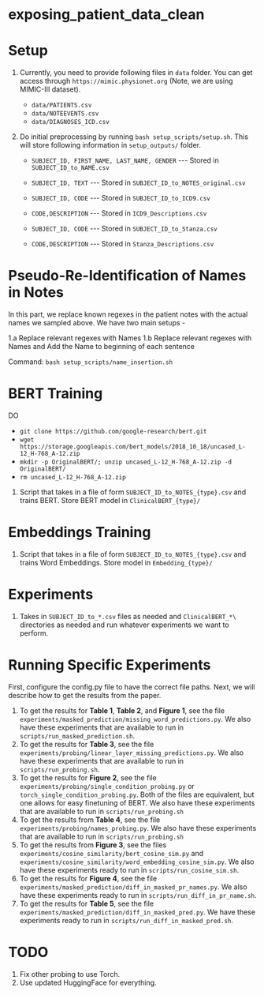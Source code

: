 # exposing_patient_data_clean

Setup
=====

1. Currently, you need to provide following files in `data` folder. You can get access through `https://mimic.physionet.org` (Note, we are using MIMIC-III dataset).

    - `data/PATIENTS.csv`
    - `data/NOTEEVENTS.csv`
    - `data/DIAGNOSES_ICD.csv`

2. Do initial preprocessing by running `bash setup_scripts/setup.sh`. This will store following information in `setup_outputs/` folder.

    - `SUBJECT_ID, FIRST_NAME, LAST_NAME, GENDER` --- Stored in `SUBJECT_ID_to_NAME.csv`
    - `SUBJECT_ID, TEXT` --- Stored in `SUBJECT_ID_to_NOTES_original.csv`

    - `SUBJECT_ID, CODE` --- Stored in `SUBJECT_ID_to_ICD9.csv`
    - `CODE,DESCRIPTION` --- Stored in `ICD9_Descriptions.csv`

    - `SUBJECT_ID, CODE` --- Stored in `SUBJECT_ID_to_Stanza.csv`
    - `CODE,DESCRIPTION` --- Stored in `Stanza_Descriptions.csv` 


Pseudo-Re-Identification of Names in Notes
=========================================

In this part, we replace known regexes in the patient notes with the actual names we sampled above.
We have two main setups - 

1.a Replace relevant regexes with Names
1.b Replace relevant regexes with Names and Add the Name to beginning of each sentence

Command: `bash setup_scripts/name_insertion.sh`

BERT Training
=============

DO
* `git clone https://github.com/google-research/bert.git`
* `wget https://storage.googleapis.com/bert_models/2018_10_18/uncased_L-12_H-768_A-12.zip`
* `mkdir -p OriginalBERT/; unzip uncased_L-12_H-768_A-12.zip -d OriginalBERT/`
* `rm uncased_L-12_H-768_A-12.zip`
1. Script that takes in a file of form `SUBJECT_ID_to_NOTES_{type}.csv` and trains BERT. Store BERT model in `ClinicalBERT_{type}/`

Embeddings Training
=============

1. Script that takes in a file of form `SUBJECT_ID_to_NOTES_{type}.csv` and trains Word Embeddings. Store model in `Embedding_{type}/`

Experiments
============

1. Takes in `SUBJECT_ID_to_*.csv` files as needed and `ClinicalBERT_*\` directories as needed and run whatever experiments we want to perform.

Running Specific Experiments
=============================
First, configure the config.py file to have the correct file paths. Next, we will describe how to get the results from the paper.
1. To get the results for **Table 1**,  **Table 2**, and **Figure 1**, see the file `experiments/masked_prediction/missing_word_predictions.py`.
We also have these experiments that are available to run in `scripts/run_masked_prediction.sh`.
2. To get the results for **Table 3**, see the file `experiments/probing/linear_layer_missing_predictions.py`.
We also have these experiments that are available to run in `scripts/run_probing.sh`.
3. To get the results for **Figure 2**, see the file `experiments/probing/single_condition_probing.py` or `torch_single_condition_probing.py`.
Both of the files are equivalent, but one allows for easy finetuning of BERT.
We also have these experiments that are available to run in `scripts/run_probing.sh`
4. To get the results from **Table 4**, see the file `experiments/probing/names_probing.py`.
We also have these experiments that are available to run in `scripts/run_probing.sh`
5. To get the results from **Figure 3**, see the files `experiments/cosine_similarity/bert_cosine_sim.py`
and `experiments/cosine_similarity/word_embedding_cosine_sim.py`. We also have these
experiments ready to run in `scripts/run_cosine_sim.sh`.
6. To get the results for **Figure 4**, see the file `experiments/masked_prediction/diff_in_masked_pr_names.py`.
We also have these experiments ready to run in `scripts/run_diff_in_pr_name.sh`.
7. To get the results for **Table 5**, see the file `experiments/masked_prediction/diff_in_masked_pred.py`.
We have these experiments ready to run in `scripts/run_diff_in_masked_pred.sh`.

TODO
=====
1. Fix other probing to use Torch.
2. Use updated HuggingFace for everything.
